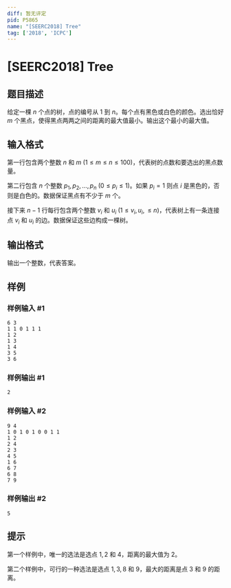 ```yaml
---
diff: 暂无评定
pid: P5865
name: "[SEERC2018] Tree"
tag: ['2018', 'ICPC']
---
```

# [SEERC2018] Tree
## 题目描述

给定一棵 $n$ 个点的树，点的编号从 $1$ 到 $n$。每个点有黑色或白色的颜色。选出恰好 $m$ 个黑点，使得黑点两两之间的距离的最大值最小。输出这个最小的最大值。
## 输入格式

第一行包含两个整数 $n$ 和 $m \ (1 \leq m \leq n \leq 100)$，代表树的点数和要选出的黑点数量。

第二行包含 $n$ 个整数 $p_1, p_2, \dots, p_n \ (0 \leq p_i \leq 1)$。如果 $p_i=1$ 则点 $i$ 是黑色的，否则是白色的。数据保证黑点有不少于 $m$ 个。

接下来 $n-1$ 行每行包含两个整数 $v_i$ 和 $u_i \ (1 \leq v_i, u_i, \leq n)$，代表树上有一条连接点 $v_i$ 和 $u_i$ 的边。数据保证这些边构成一棵树。
## 输出格式

输出一个整数，代表答案。
## 样例

### 样例输入 #1
```
6 3
1 1 0 1 1 1
1 2
1 3
1 4
3 5
3 6
```
### 样例输出 #1
```
2
```
### 样例输入 #2
```
9 4
1 0 1 0 1 0 0 1 1
1 2
2 4
2 3
4 5
1 6
6 7
6 8
7 9
```
### 样例输出 #2
```
5
```
## 提示

第一个样例中，唯一的选法是选点 $1, 2$ 和 $4$，距离的最大值为 $2$。

第二个样例中，可行的一种选法是选点 $1, 3, 8$ 和 $9$，最大的距离是点 $3$ 和 $9$ 的距离。
